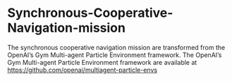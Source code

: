 # Synchronous-Cooperative-Navigation-mission
The synchronous cooperative navigation mission are transformed from the OpenAI’s Gym Multi-agent Particle Environment framework. 
The OpenAI’s Gym Multi-agent Particle Environment framework are available at https://github.com/openai/multiagent-particle-envs
